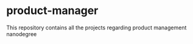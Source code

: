 # product-manager
This repository contains all the projects regarding product management nanodegree
